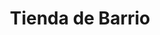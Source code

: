 ---
title: "Tienda de Barrio"
url: /ciudad-satelite/tienda-de-barrio-avenida-satelite-2/
shop: comodidad
---
